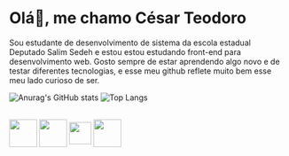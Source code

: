 # Olá👋, me chamo César Teodoro
Sou estudante de desenvolvimento de sistema da escola estadual Deputado Salim Sedeh e estou estou estudando front-end para desenvolvimento web. Gosto sempre de estar aprendendo algo novo e de testar diferentes tecnologias, e esse meu github reflete muito bem esse meu lado curioso de ser.

![Anurag's GitHub stats](https://github-readme-stats.vercel.app/api?username=CesarAlexandreTeodoro&show_icons=true&theme=tokyonight)
![Top Langs](https://github-readme-stats.vercel.app/api/top-langs/?username=CesarAlexandreTeodoro&hide=javascript,html)


<div><br>
  <img align="center" height="50" width="50" src= "https://cdn.jsdelivr.net/gh/devicons/devicon/icons/html5/html5-original-wordmark.svg">
  <img align="center" height="50" width="50" src= "https://cdn.jsdelivr.net/gh/devicons/devicon/icons/css3/css3-original-wordmark.svg">
  <img align="center" height="40" width="40" src= "https://cdn.jsdelivr.net/gh/devicons/devicon/icons/javascript/javascript-original.svg">
  <img align="center" height="50" width="50" src= "https://cdn.jsdelivr.net/gh/devicons/devicon/icons/ruby/ruby-original-wordmark.svg">
</div>
